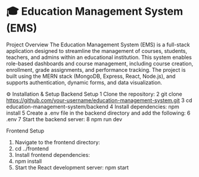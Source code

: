 # 🎓 Education Management System (EMS)
Project Overview
The Education Management System (EMS) is a full-stack application designed to streamline the management of courses, students, teachers, and admins within an educational institution. This system enables role-based dashboards and course management, including course creation, enrollment, grade assignments, and performance tracking. The project is built using the MERN stack (MongoDB, Express, React, Node.js), and supports authentication, dynamic forms, and data visualization.


⚙️ Installation & Setup
Backend Setup
1 Clone the repository:
2 git clone https://github.com/your-username/education-management-system.git
3 cd education-management-system/backend
4 Install dependencies:
  npm install
5 Create a .env file in the backend directory and add the following:
6 .env
7 Start the backend server:
8 npm run dev


Frontend Setup
1. Navigate to the frontend directory:
2. cd ../frontend
3. Install frontend dependencies:
4. npm install
5. Start the React development server:
npm start

